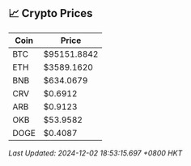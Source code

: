 ## 📈 Crypto Prices

| Coin | Price |
| ---- | ----- |
| BTC | $95151.8842 |
| ETH | $3589.1620 |
| BNB | $634.0679 |
| CRV | $0.6912 |
| ARB | $0.9123 |
| OKB | $53.9582 |
| DOGE | $0.4087 |

_Last Updated: 2024-12-02 18:53:15.697 +0800 HKT_